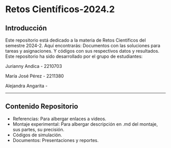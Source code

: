 # Retos Científicos-2024.2
## Introducción
Este repositorio está dedicado a la materia de Retos Cientificos del semestre 2024-2. Aquí encontrarás:
Documentos con las soluciones para tareas y asignaciones. Y códigos con sus respectivos datos y resultados. Este repositorio ha sido desarrollado por el grupo de estudiantes:

Jurianny Andica - 2210703

María José Pérez - 2211380

Alejandra Angarita - 

----------------------------------------------------------------------------------------------------------

## Contenido Repositorio
+ Referencias: Para albergar enlaces a videos.
+ Montaje experimental: Para albergar descripción en .md del montaje, sus partes, su precisión.
+ Códigos de simulación.
+ Documentos: Presentaciones y reportes.
